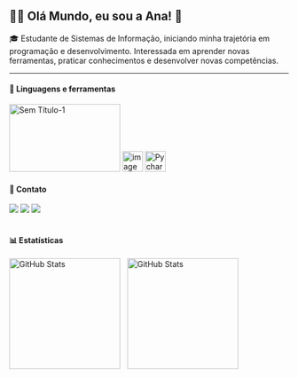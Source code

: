 <h2>👩‍💻 Olá Mundo, eu sou a Ana! 👋</h2>
<p>
 🎓 Estudante de Sistemas de Informação, iniciando minha trajetória em programação e desenvolvimento. Interessada em aprender novas ferramentas, praticar conhecimentos e desenvolver novas competências.
</p>

---
<h4>🤖 Linguagens e ferramentas</h4>
    <img width="200" height="122" alt="Sem Título-1" src="https://github.com/user-attachments/assets/fb5715ee-a946-4104-887e-3eead99f8e5c" />
    <img width="37" height="v" alt="image" src="https://github.com/user-attachments/assets/dd0b4a15-43a2-46f7-9dff-1b9bb203ffe6" />
    <img width="37" height="37" alt="Pycharm--Streamline-Svg-Logos (1)" src="https://github.com/user-attachments/assets/664c8b5d-9e65-4976-929d-e58e24f3496f" />
<br>

<h4>📱 Contato</h4>
    <a href="https://instagram.com/naclara_e" target="_blank"><img src="https://img.shields.io/badge/-Instagram-%23E4405F?style=for-the-badge&logo=instagram&logoColor=white" target="_blank"></a> 
    <a href="https://www.linkedin.com/in/ana-clara-rocha-02a843275" target="_blank"><img src="https://img.shields.io/badge/-LinkedIn-%230077B5?style=for-the-badge&logo=linkedin&logoColor=white" target="_blank"></a> 
    <a href="mailto:anaclarachagnon89@gmail.com"><img src="https://img.shields.io/badge/-Gmail-%23333?style=for-the-badge&logo=gmail&logoColor=white" target="_blank"></a> 
<br>
<br>
<h4>📊 Estatísticas</h4>

<p>
  <img 
    align="left" 
    alt="GitHub Stats" 
    height="200" 
    style="padding-right: 10px;" 
    src="https://github-readme-stats.vercel.app/api?username=clarachagnon&show_icons=true&theme=tokyonight&include_all_commits=true&locale=pt-br" 
  />
<img 
      align="left" 
      alt="GitHub Stats" 
      height="200" 
      src="https://github-readme-stats.vercel.app/api/top-langs/?username=clarachagnon&theme=tokyonight&layout=compact&custom_title=Linguagens&langs_count=9" 
  />
</p>

